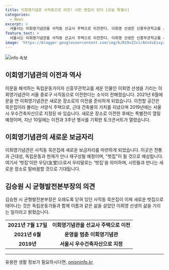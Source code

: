 ```yaml
---
title: 이회영기념관 사직동으로 이전! 시민 벗집이 된다 [오늘 특별시]
categories:
  - News
excerpt: >
  서울시는 이회영기념관을 사직동 선교사 주택으로 이전한다. 이회영 선생은 신흥무관학교를 세운 인물로, 주택은 미국 남감리회 선교사들의 서양식 주택이다. 2019년 우수건축자산으로 지정된 주택은 새 단장 후 특별전을 열 예정이며, 독립운동가를 기념하는 다양한 행사도 진행될 예정이다. 서해성 감독은 새로운 이회영기념관을 전통과 근대성, 독립운동과 현재가 만나 재구성돼 또 다른 모습으로 시민들과 만나는 ‘벗집’이 될 것이라고 설명했다.
feature_text: >
  서울시는 이회영기념관을 사직동 선교사 주택으로 이전한다. 이회영 선생은 신흥무관학교를 세운 인물로, 주택은 미국 남감리회 선교사들의 서양식 주택이다. 2019년 우수건축자산으로 지정된 주택은 새 단장 후 특별전을 열 예정이며, 독립운동가를 기념하는 다양한 행사도 진행될 예정이다. 서해성 감독은 새로운 이회영기념관을 전통과 근대성, 독립운동과 현재가 만나 재구성돼 또 다른 모습으로 시민들과 만나는 ‘벗집’이 될 것이라고 설명했다.
image: 'https://blogger.googleusercontent.com/img/b/R29vZ2xl/AVvXsEixyZcFfHzMRdzZMjFBmAUKJYCLCGyLL1o632UiGVXcaFdKo_bkvkuCioo0uUKlGfBVcT3P84aROyZIXSBEx3Aw5nCQ3pTgDom1WDC4m8eifvWiAmWEEVb4x6G_l8C0QH225ldMjyaFvpxGEBGNO37VmDTDMHGhJPq73UglMfDca1-0aw/s1600/blogspot.png'
---
```


<p><img src="https://blogger.googleusercontent.com/img/b/R29vZ2xl/AVvXsEixyZcFfHzMRdzZMjFBmAUKJYCLCGyLL1o632UiGVXcaFdKo_bkvkuCioo0uUKlGfBVcT3P84aROyZIXSBEx3Aw5nCQ3pTgDom1WDC4m8eifvWiAmWEEVb4x6G_l8C0QH225ldMjyaFvpxGEBGNO37VmDTDMHGhJPq73UglMfDca1-0aw/s1600/blogspot.png" alt="info 속보" /></p>

<h2 data-ke-size="size26">이회영기념관의 이전과 역사</h2>

<p data-ke-size="size16">이문을 해석하는 독립운동가이자 신흥무관학교를 세운 인물인 이회영 선생을 기리는 이회영기념관이 서울 종로구 사직동으로 이전한다는 소식이 전해졌습니다. 2021년 6월에 문을 연 이회영기념관은 새로운 장소로의 이전을 준비하게 되었습니다. 이전할 공간은 묵은집이라 불리는 서양식 주택으로, 근대 건축물의 가치를 지녔으며 2019년에는 서울시 우수건축자산으로 지정된 바 있습니다. 새로운 장소로 이전한 후에는 특별전이 열릴 예정이며, 지난 10일에는 이전과 3주년 행사를 기획한 토크콘서트가 열렸습니다.</p>

<h2 data-ke-size="size26">이회영기념관의 새로운 보금자리</h2>

<p data-ke-size="size16">이회영기념관은 사직동 묵은집에 새로운 보금자리를 마련하게 되었습니다. 이곳은 전통과 근대성, 독립운동과 현재가 만나 재구성될 예정이며, "벗집"이 될 것으로 예상됩니다. 여기서 '벗집'이란 우당(友堂)으로서 우리말로는 '벗집'을 의미하며, 시민들과 만나는 새로운 장소로 탈바꿈할 것으로 기대됩니다.</p>

<h2 data-ke-size="size26">김승원 시 균형발전본부장의 의견</h2>

<p data-ke-size="size16">김승원 시 균형발전본부장은 오래도록 닫혀 있던 사직동 묵은집이 이제 새로운 벗집으로 태어나는 것은 독립운동가들과 함께 이름과 같은 삶을 살았던 이회영 선생의 삶을 기리는 일이라고 밝혔습니다.</p>

<table>
  <tr>
    <td style="text-align: center; height: 17px;"><b>2021년 7월 17일</b></td>
    <td style="text-align: center; height: 17px;"><b>이회영기념관을 선교사 주택으로 이전</b></td>
  </tr>
  <tr>
    <td style="text-align: center; height: 17px;"><b>2021년 6월</b></td>
    <td style="text-align: center; height: 17px;"><b>운영을 멈춘 이회영기념관</b></td>
  </tr>
  <tr>
    <td style="text-align: center; height: 17px;"><b>2019년</b></td>
    <td style="text-align: center; height: 17px;"><b>서울시 우수건축자산으로 지정</b></td>
  </tr>
</table>

<hr>
유용한 생활 정보가 필요하시다면, <a href="https://onioninfo.kr" rel="dofollow">onioninfo.kr</a>


